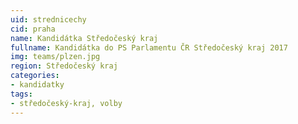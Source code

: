 ```yaml
---
uid: strednicechy
cid: praha
name: Kandidátka Středočeský kraj
fullname: Kandidátka do PS Parlamentu ČR Středočeský kraj 2017
img: teams/plzen.jpg
region: Středočeský kraj
categories:
- kandidatky
tags:
- středočeský-kraj, volby
---
```

